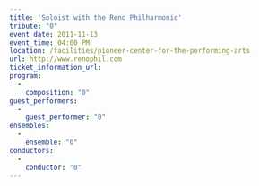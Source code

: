 ```yaml
---
title: 'Soloist with the Reno Philharmonic'
tribute: "0"
event_date: 2011-11-13
event_time: 04:00 PM
location: /facilities/pioneer-center-for-the-performing-arts
url: http://www.renophil.com
ticket_information_url: 
program: 
  -
    composition: "0"
guest_performers: 
  -
    guest_performer: "0"
ensembles: 
  -
    ensemble: "0"
conductors: 
  -
    conductor: "0"
---
```


